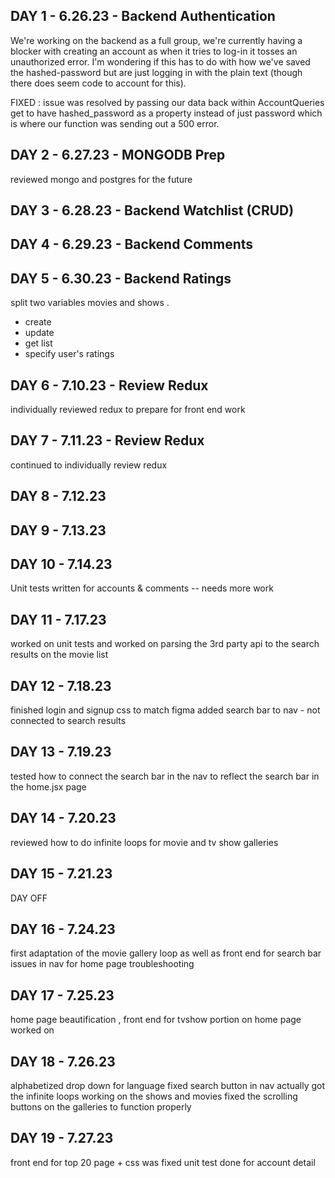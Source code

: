 ## DAY 1 - 6.26.23 - Backend Authentication
We're working on the backend as a full group, we're currently having a blocker with creating an account as when it tries to log-in it tosses an unauthorized error. I'm wondering if this has to do with how we've saved the hashed-password but are just logging in with the plain text (though there does seem code to account for this).

FIXED : issue was resolved by passing our data back within AccountQueries get to have hashed_password as a property instead of just password which is where our function was sending out a 500 error.

## DAY 2 - 6.27.23 - MONGODB Prep
reviewed mongo and postgres for the future

## DAY 3 - 6.28.23 - Backend Watchlist (CRUD)

## DAY 4 - 6.29.23 - Backend Comments


## DAY 5 - 6.30.23 - Backend Ratings
split two variables movies and shows .
* create
* update
* get list
* specify user's ratings

## DAY 6 - 7.10.23 - Review Redux
individually reviewed redux to prepare for front end work

## DAY 7 - 7.11.23 - Review Redux
continued to individually review redux

## DAY 8 - 7.12.23

## DAY 9 - 7.13.23

## DAY 10 - 7.14.23
Unit tests written for accounts & comments -- needs more work

## DAY 11 - 7.17.23
worked on unit tests and worked on parsing the 3rd party api to the search results on the movie list

## DAY 12 - 7.18.23
finished login and signup css to match figma
added search bar to nav - not connected to search results


## DAY 13 - 7.19.23
tested how to connect the search bar in the nav to reflect the search bar in the home.jsx page

## DAY 14 - 7.20.23
reviewed how to do infinite loops for movie and tv show galleries

## DAY 15 - 7.21.23
DAY OFF

## DAY 16 - 7.24.23
first adaptation of the movie gallery loop as well as front end for search bar issues in nav for home page troubleshooting

## DAY 17 - 7.25.23
home page beautification , front end for tvshow portion on home page worked on

## DAY 18 - 7.26.23
alphabetized drop down for language
fixed search button in nav
actually got the infinite loops working on the shows and movies
fixed the scrolling buttons on the galleries to function properly

## DAY 19 - 7.27.23
front end for top 20 page + css was fixed
unit test done for account detail
